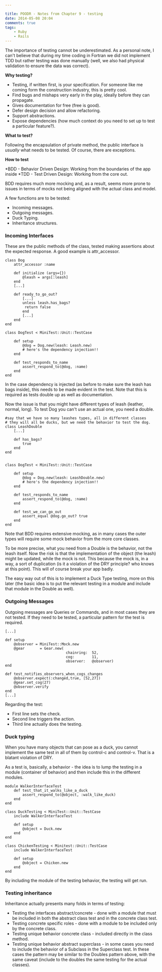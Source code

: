 ```yaml
---

title: POODR - Notes from Chapter 9 - testing
date: 2014-05-08 20:04
comments: true
tags: 
	- Ruby
	- Rails
---
```

The importance of testing cannot be underestimated. As a personal note, I can't believe that during my time coding in Fortran we did not implement TDD but rather testing was done manually (well, we also had physical validation to ensure the data was correct).

**Why testing?**

* Testing, if written first, is your specification. For someone like me coming form the construction industry, this is pretty cool.
* Find bugs and mishaps very early in the play, ideally before they can propagate.
* Gives documentation for free (free is good).
* Defer design decision and allow refactoring.
* Support abstractions.
* Expose dependencies (how much context do you need to set up to test a particular feature?).

**What to test?**

Following the encapsulation of private method, the public interface is *usually* what needs to be tested. Of course, there are exceptions.

**How to test**

*BDD - Behavior Driven Design: Working from the boundaries of the app inside
*TDD - Test Driven Design: Working from the core out.

BDD requires much more mocking and, as a result, seems more prone to issues in terms of mocks not being aligned with the actual class and model.

A few functions are to be tested:

* Incoming messages.
* Outgoing messages.
* Duck Typing.
* Inheritance structures.

### Incoming Interfaces
These are the public methods of the class, tested making assertions about the expected response. A good example is attr_accessor.

	class Dog
		attr_accessor :name
		
		def initialize (args={})
			@leash = args[:leash]
		end
		[...]
		
		def ready_to_go_out?
			[...]
			unless leash.has_bags?
			 return false
			end
			[...]
		end
	end
	
	class DogTest < MiniTest::Unit::TestCase
	
		def setup
			@dog = Dog.new(leash: Leash.new)
			# here's the dependency injection!!
		end
		
		def test_responds_to_name
			assert_respond_to(@dog, :name)
		end
	end


In the case dependency is injected (as before to make sure the leash has bags inside), this needs to be made evident in the test. Note that this is required as tests double up as well as documentation.

Now the issue is that you might have different types of leash (leather, normal, long). To test Dog you can't use an actual one, you need a double.
	
	#say that we have so many leashes types, all in different classes
	# they will all be ducks, but we need the behavior to test the dog.
	class LeashDouble
		[...]
		
		def has_bags?
			true
		end
	end


	class DogTest < MiniTest::Unit::TestCase
	
		def setup
			@dog = Dog.new(leash: LeashDouble.new)
			# here's the dependency injection!!
		end
		
		def test_responds_to_name
			assert_respond_to(@dog, :name)
		end
		
		def test_we_can_go_out
			assert_equal @dog.go_out? true
		end
	end

Note that BDD requires extensive mocking, as in many cases the outer types will require some mock behavior from the more core classes.

To be more precise, what you need from a Double is the behavior, not the leash itself. Now the risk is that the implementation of the object (the leash) might be updated, while the mock is not. This because the mock is, in a way, a sort of duplication (is it a violation of the DRY principle? who knows at this point). This will of course break your app badly.

The easy way out of this is to implement a Duck Type testing, more on this later (the basic idea is to put the relevant testing in a module and include that module in the Double as well).

### Outgoing Messages
Outgoing messages are Queries or Commands, and in most cases they are not tested. If they need to be tested, a particular pattern for the test is required.

	[...]
	
	def setup 
		@observer = MiniTest::Mock.new
		@gear 		= Gear.new(
								chainring: 	52,
								cog: 		11,
								observer: 	@observer)
	end
	
	def test_notifies_observers_when_cogs_changes
		@observer.expect(:changed,true, [52,27])
		@gear.set_cog(27)
		@observer.verify
	end
	[...]
	
	
Regarding the test:

- First line sets the check.
- Second line triggers the action.
- Third line actually does the testing.

### Duck typing

When you have many objects that can pose as a duck, you cannot implement the same test in all of them by control-c and control-v. That is a blatant violation of DRY.

As a test is, basically, a behavior - the idea is to lump the testing in a module (container of behavior) and then include this in the different modules.

	module WalkerInterfaceTest
		def test_that_it_walks_like_a_duck
			assert_respond_to(@object, :walk_like_duck)
		end
	end
	
	class DuckTesting < MiniTest::Unit::TestCase
		include WalkerInterfaceTest
		
		def setup
			@object = Duck.new
		end
	end
	
	class ChickenTesting < Minitest::Unit::TestCase
		include WalkerInterfaceTest
		
		def setup
			@object = Chicken.new
		end
	end	
	
By including the module of the testing behavior, the testing will get run.


### Testing inheritance

Inheritance actually presents many folds in terms of testing:

* Testing the interfaces abstract/concrete - done with a module that must be included in both the abstract class test and in the concrete class test.
* Testing concrete specific roles - done with a module to be included only by the concrete class.
* Testing unique behavior concrete class - included directly in the class method.
* Testing unique behavior abstract superclass - in some cases you need to include the behavior of a Subclass in the Superclass test. In these cases the pattern may be similar to the Doubles pattern above, with the same caveat (include to the doubles the same testing for the actual classes).
		







